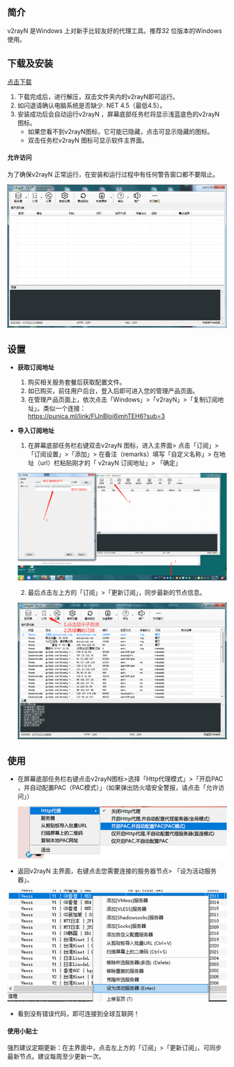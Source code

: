 简介
--

v2rayN 是Windows 上对新手比较友好的代理工具。推荐32 位版本的Windows 使用。

下载及安装
-----
[点击下载](https://github.com/2dust/v2rayN/releases)


1.  下载完成后，进行解压，双击文件夹内的v2rayN即可运行。
2.  如闪退请确认电脑系统是否缺少. NET 4.5（最低4.5）。
3.  安装成功后会自动运行v2rayN ，屏幕底部任务栏将显示浅蓝底色的v2rayN 图标。
    *   如果您看不到v2rayN图标，它可能已隐藏，点击可显示隐藏的图标。
    *   双击任务栏v2rayN 图标可显示软件主界面。

#### 允许访问

为了确保v2rayN 正常运行，在安装和运行过程中有任何警告窗口都不要阻止。

![image-20200920095947265](./images/v2首页.png)



设置
--

*   **获取订阅地址**  
    1.  购买相关服务套餐后获取配置文件。
    2.  如已购买，前往用户后台，登入后即可进入您的管理产品页面。
    3.  在管理产品页面上，依次点击「Windows」>「v2rayN」>「复制订阅地址」。类似一个连接：  
    https://punica.ml/link/FlJnBloi6imhTEH6?sub=3

*   **导入订阅地址**  
    1.  在屏幕底部任务栏右键双击v2rayN 图标，进入主界面> 点击「订阅」>「订阅设置」>「添加」> 在备注（remarks）填写「自定义名称」> 在地址（url）栏粘贴刚才的「 v2rayN 订阅地址」> 「确定」  
    
     ![image-20200920095947265](./images/设置订阅.png)
    
    2.  最后点击左上方的「订阅」>「更新订阅」，同步最新的节点信息。   
    
      ![image-20200920095947265](./images/更新订阅.png)
    
   





使用
--

*   在屏幕底部任务栏右键点击v2rayN图标>选择「Http代理模式」>「开启PAC ，并自动配置PAC（PAC模式）」（如果弹出防火墙安全警报，请点击「允许访问」）  
    
    ![image-20200920095947265](./images/打开PAC.png)
    
*   返回v2rayN 主界面，右键点击您需要连接的服务器节点> 「设为活动服务器」。  

![image-20200920095947265](./images/设为活动服务器.png)
    
*   看到没有错误代码，即可连接到全球互联网！
    

#### 使用小贴士

强烈建议定期更新：在主界面中，点击左上方的「订阅」>「更新订阅」，可同步最新节点。建议每周至少更新一次。
